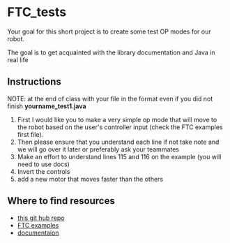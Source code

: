 # FTC_tests

Your goal for this short project is to create some test OP modes for our robot.

The goal is to get acquainted with the library documentation and Java in real life

## Instructions 

NOTE: at the end of class with your file in the format even if you did not finish **yourname_test1.java**

1. First I would like you to make a very simple op mode that will move to the robot based on the user's controller input (check the FTC examples first file).
2. Then please ensure that you understand each line if not take note and we will go over it later or preferably ask your teammates 
3. Make an effort to understand lines 115 and 116 on the example (you will need to use docs)
4. Invert the controls
5. add a new motor that moves faster than the others


## Where to find resources

- [this git hub repo](https://github.com/O-Despo/FTC_tests.git)
- [FTC examples](https://github.com/FIRST-Tech-Challenge/SkyStone/tree/master/FtcRobotController/src/main/java/org/firstinspires/ftc/robotcontroller/external/samples)
- [documentaion](https://first-tech-challenge.github.io/SkyStone/)
